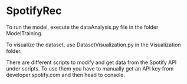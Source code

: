 # SpotifyRec

To run the model, execute the dataAnalysis.py file in the folder ModelTraining.

To visualize the dataset, use DatasetVisualization.py in the Visualization folder.

There are different scripts to modify and get data from the Spotify API under scripts. To use them you have to manually get an API key from developer.spotify.com and then head to console.


